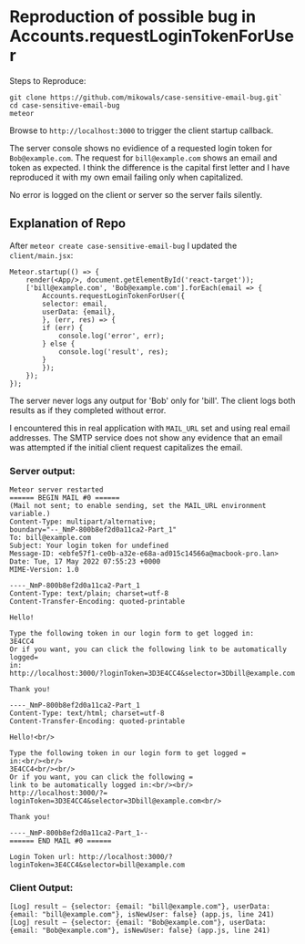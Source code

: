 # Reproduction of possible bug in Accounts.requestLoginTokenForUser

Steps to Reproduce:

```
git clone https://github.com/mikowals/case-sensitive-email-bug.git`
cd case-sensitive-email-bug
meteor
```

Browse to `http://localhost:3000` to trigger the client startup callback.

The server console shows no evidience of a requested login token for `Bob@example.com`. The request for `bill@example.com` shows an email and token as expected. I think the difference is the capital first letter and I have reproduced it with my own email failing only when capitalized.

No error is logged on the client or server so the server fails silently.

## Explanation of Repo

After `meteor create case-sensitive-email-bug` I updated the `client/main.jsx`:

```
Meteor.startup(() => {
    render(<App/>, document.getElementById('react-target'));
    ['bill@example.com', 'Bob@example.com'].forEach(email => {
        Accounts.requestLoginTokenForUser({
        selector: email,
        userData: {email},
        }, (err, res) => {
        if (err) {
            console.log('error', err);
        } else {
            console.log('result', res);
        }
        });
    });
});
```

The server never logs any output for 'Bob' only for 'bill'. The client logs both results as if they completed without error.

I encountered this in real application with `MAIL_URL` set and using real email addresses. The SMTP service does not show any evidence that an email was attempted if the initial client request capitalizes the email.

### Server output:

```
Meteor server restarted
====== BEGIN MAIL #0 ======
(Mail not sent; to enable sending, set the MAIL_URL environment variable.)
Content-Type: multipart/alternative;
boundary="--_NmP-800b8ef2d0a11ca2-Part_1"
To: bill@example.com
Subject: Your login token for undefined
Message-ID: <ebfe57f1-ce0b-a32e-e68a-ad015c14566a@macbook-pro.lan>
Date: Tue, 17 May 2022 07:55:23 +0000
MIME-Version: 1.0

----_NmP-800b8ef2d0a11ca2-Part_1
Content-Type: text/plain; charset=utf-8
Content-Transfer-Encoding: quoted-printable

Hello!

Type the following token in our login form to get logged in:
3E4CC4
Or if you want, you can click the following link to be automatically logged=
in:
http://localhost:3000/?loginToken=3D3E4CC4&selector=3Dbill@example.com

Thank you!

----_NmP-800b8ef2d0a11ca2-Part_1
Content-Type: text/html; charset=utf-8
Content-Transfer-Encoding: quoted-printable

Hello!<br/>

Type the following token in our login form to get logged =
in:<br/><br/>
3E4CC4<br/><br/>
Or if you want, you can click the following =
link to be automatically logged in:<br/><br/>
http://localhost:3000/?=
loginToken=3D3E4CC4&selector=3Dbill@example.com<br/>

Thank you!

----_NmP-800b8ef2d0a11ca2-Part_1--
====== END MAIL #0 ======

Login Token url: http://localhost:3000/?loginToken=3E4CC4&selector=bill@example.com
```

### Client Output:

```
[Log] result – {selector: {email: "bill@example.com"}, userData: {email: "bill@example.com"}, isNewUser: false} (app.js, line 241)
[Log] result – {selector: {email: "Bob@example.com"}, userData: {email: "Bob@example.com"}, isNewUser: false} (app.js, line 241)
```

